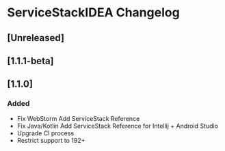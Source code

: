 <!-- Keep a Changelog guide -> https://keepachangelog.com -->

# ServiceStackIDEA Changelog

## [Unreleased]
## [1.1.1-beta]
## [1.1.0]
### Added
- Fix WebStorm Add ServiceStack Reference
- Fix Java/Kotlin Add ServiceStack Reference for Intellij + Android Studio
- Upgrade CI process
- Restrict support to 192+
